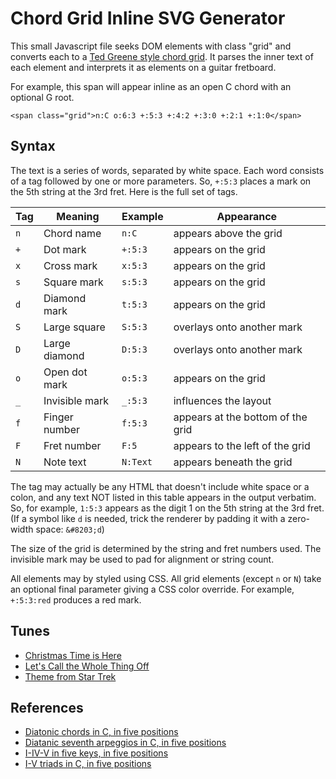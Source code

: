 # Chord Grid Inline SVG Generator

This small Javascript file seeks DOM elements with class "grid" and converts each to a [Ted Greene style chord grid](https://www.tedgreene.com/teaching/chords.asp). It parses the inner text of each element and interprets it as elements on a guitar fretboard.

For example, this span will appear inline as an open C chord with an optional G root.

    <span class="grid">n:C o:6:3 +:5:3 +:4:2 +:3:0 +:2:1 +:1:0</span>

## Syntax

The text is a series of words, separated by white space. Each word consists of a tag followed by one or more parameters. So, `+:5:3` places a mark on the 5th string at the 3rd fret. Here is the full set of tags.

| Tag | Meaning        | Example   | Appearance                        |
|-----|----------------|-----------|-----------------------------------|
| `n` | Chord name     | `n:C`     | appears above the grid            |
| `+` | Dot mark       | `+:5:3`   | appears on the grid               |
| `x` | Cross mark     | `x:5:3`   | appears on the grid               |
| `s` | Square mark    | `s:5:3`   | appears on the grid               |
| `d` | Diamond mark   | `t:5:3`   | appears on the grid               |
| `S` | Large square   | `S:5:3`   | overlays onto another mark        |
| `D` | Large diamond  | `D:5:3`   | overlays onto another mark        |
| `o` | Open dot mark  | `o:5:3`   | appears on the grid               |
| `_` | Invisible mark | `_:5:3`   | influences the layout             |
| `f` | Finger number  | `f:5:3`   | appears at the bottom of the grid |
| `F` | Fret number    | `F:5`     | appears to the left of the grid   |
| `N` | Note text      | `N:Text`  | appears beneath the grid          |

The tag may actually be any HTML that doesn't include white space or a colon, and any text NOT listed in this table appears in the output verbatim. So, for example, `1:5:3` appears as the digit 1 on the 5th string at the 3rd fret. (If a symbol like `d` is needed, trick the renderer by padding it with a zero-width space: `&#8203;d`)

The size of the grid is determined by the string and fret numbers used. The invisible mark may be used to pad for alignment or string count.

All elements may by styled using CSS. All grid elements (except `n` or `N`) take an optional final parameter giving a CSS color override. For example, `+:5:3:red` produces a red mark. 

## Tunes

- [Christmas Time is Here](christmas-time-is-here.html)
- [Let's Call the Whole Thing Off](lets-call-the-whole-thing-off.html)
- [Theme from Star Trek](star-trek.html)

## References

- [Diatonic chords in C, in five positions](diatonic-chords-in-five-positions.html)
- [Diatanic seventh arpeggios in C, in five positions](c-seventh-arpeggios.html)
- [I-IV-V in five keys, in five positions](I-IV-V-five-keys-five-positions.html)
- [I-V triads in C, in five positions](c-I-V-triads.html)
